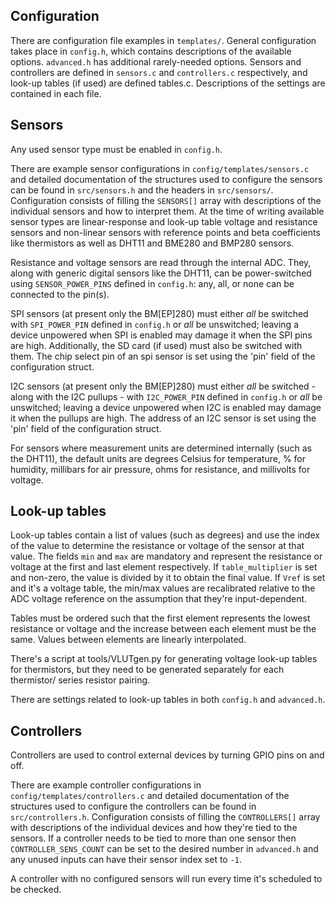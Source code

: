 ## Configuration
There are configuration file examples in `templates/`. General configuration
takes place in `config.h`, which contains descriptions of the available
options. `advanced.h` has additional rarely-needed options. Sensors and
controllers are defined in `sensors.c` and `controllers.c` respectively, and
look-up tables (if used) are defined tables.c. Descriptions of the settings
are contained in each file.


## Sensors
Any used sensor type must be enabled in `config.h`.

There are example sensor configurations in `config/templates/sensors.c` and
detailed documentation of the structures used to configure the sensors can be
found in `src/sensors.h` and the headers in `src/sensors/`. Configuration
consists of filling the `SENSORS[]` array with descriptions of the individual
sensors and how to interpret them. At the time of writing available sensor
types are linear-response and look-up table voltage and resistance sensors and
non-linear sensors with reference points and beta coefficients like thermistors
as well as DHT11 and BME280 and BMP280 sensors.

Resistance and voltage sensors are read through the internal ADC. They, along
with generic digital sensors like the DHT11, can be power-switched using
`SENSOR_POWER_PINS` defined in `config.h`: any, all, or none can be connected
to the pin(s).

SPI sensors (at present only the BM[EP]280) must either *all* be switched with
`SPI_POWER_PIN` defined in `config.h` or *all* be unswitched; leaving a device
unpowered when SPI is enabled may damage it when the SPI pins are high.
Additionally, the SD card (if used) must also be switched with them.
The chip select pin of an spi sensor is set using the 'pin' field of the
configuration struct.

I2C sensors (at present only the BM[EP]280) must either *all* be switched -
along with the I2C pullups - with `I2C_POWER_PIN` defined in `config.h` or
*all* be unswitched; leaving a device unpowered when I2C is enabled may damage
it when the pullups are high.
The address of an I2C sensor is set using the 'pin' field of the configuration
struct.

For sensors where measurement units are determined internally (such as the
DHT11), the default units are degrees Celsius for temperature, % for humidity,
millibars for air pressure, ohms for resistance, and millivolts for voltage.


## Look-up tables
Look-up tables contain a list of values (such as degrees) and use the index
of the value to determine the resistance or voltage of the sensor
at that value. The fields `min` and `max` are mandatory and represent the
resistance or voltage at the first and last element respectively. If `table_multiplier`
is set and non-zero, the value is divided by it to obtain the final value.
If `Vref` is set and it's a voltage table, the min/max values are recalibrated
relative to the ADC voltage reference on the assumption that they're
input-dependent.

Tables must be ordered such that the first element represents the lowest
resistance or voltage and the increase between each element must be the same.
Values between elements are linearly interpolated.

There's a script at tools/VLUTgen.py for generating voltage look-up tables for
thermistors, but they need to be generated separately for each thermistor/
series resistor pairing.

There are settings related to look-up tables in both `config.h` and `advanced.h`.


## Controllers
Controllers are used to control external devices by turning GPIO pins on and off.

There are example controller configurations in `config/templates/controllers.c`
and detailed documentation of the structures used to configure the controllers
can be found in `src/controllers.h`. Configuration consists of filling the
`CONTROLLERS[]` array with descriptions of the individual devices and how they're
tied to the sensors. If a controller needs to be tied to more than one sensor
then `CONTROLLER_SENS_COUNT` can be set to the desired number in `advanced.h`
and any unused inputs can have their sensor index set to `-1`.

A controller with no configured sensors will run every time it's scheduled to
be checked.
